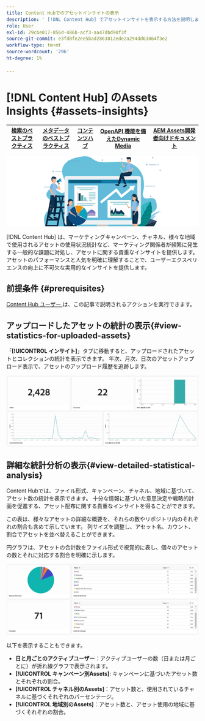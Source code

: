 ```yaml
---
title: Content Hubでのアセットインサイトの表示
description: ' [!DNL Content Hub] でアセットインサイトを表示する方法を説明します。'
role: User
exl-id: 29cbe017-856d-486b-acf3-aa47dbd90f3f
source-git-commit: e3fd0fe2ee5bad2863812ede2a294dd63864f3e2
workflow-type: tm+mt
source-wordcount: '296'
ht-degree: 1%

---
```


# [!DNL Content Hub] のAssets Insights {#assets-insights}

| [ 検索のベストプラクティス ](/help/assets/search-best-practices.md) | [ メタデータのベストプラクティス ](/help/assets/metadata-best-practices.md) | [コンテンツハブ](/help/assets/product-overview.md) | [OpenAPI 機能を備えたDynamic Media](/help/assets/dynamic-media-open-apis-overview.md) | [AEM Assets開発者向けドキュメント ](https://developer.adobe.com/experience-cloud/experience-manager-apis/) |
| ------------- | --------------------------- |---------|----|-----|

![Assets インサイト ](assets/asset-insights-banner.jpg)

[!DNL Content Hub] は、マーケティングキャンペーン、チャネル、様々な地域で使用されるアセットの使用状況統計など、マーケティング関係者が頻繁に発生する一般的な課題に対処し、アセットに関する貴重なインサイトを提供します。 アセットのパフォーマンスと人気を明確に理解することで、ユーザーエクスペリエンスの向上に不可欠な実用的なインサイトを提供します。

## 前提条件 {#prerequisites}

[Content Hub ユーザー ](deploy-content-hub.md#onboard-content-hub-users) は、この記事で説明されるアクションを実行できます。

## アップロードしたアセットの統計の表示{#view-statistics-for-uploaded-assets}

「**[!UICONTROL インサイト]**」タブに移動すると、アップロードされたアセットとコレクションの統計を表示できます。 年次、月次、日次のアセットアップロード表示で、アセットのアップロード履歴を追跡します。

![ アセット統計のアップロード ](assets/assets-insights.jpg)

<!-- You can track the upload history of your assets over the past 30 days or gain a more comprehensive view with data spanning the last 12 months. This feature enables you to evaluate the upload count of assets.  -->

<!-- Go to the **[!UICONTROL [!DNL Insights]]** tab.

2. Select the desired time frame to view the statistics; you can opt for either last 30 days or last 12 months.

Data for the selected time frame is displayed, including the upload count for the specified duration. -->

## 詳細な統計分析の表示{#view-detailed-statistical-analysis}

Content Hubでは、ファイル形式、キャンペーン、チャネル、地域に基づいて、アセット数の統計を表示できます。 十分な情報に基づいた意思決定や戦略的計画を促進する、アセット配布に関する貴重なインサイトを得ることができます。

この表は、様々なアセットの詳細な概要を、それらの数やリポジトリ内のそれぞれの割合も含めて示しています。 列サイズを調整し、アセット名、カウント、割合でアセットを並べ替えることができます。

円グラフは、アセットの合計数をファイル形式で視覚的に表し、個々のアセットの数とそれに対応する割合を明確に示します。

![ アセットタイプ統計別のアセット数 ](assets/insights-categorial-view.jpg)

以下を表示することもできます。

* **日と月ごとのアクティブユーザー**：アクティブユーザーの数（日または月ごとに）が折れ線グラフで表示されます。
* **[!UICONTROL キャンペーン別Assets]**: キャンペーンに基づいたアセット数とそれぞれの割合。
* **[!UICONTROL チャネル別のAssets]**：アセット数と、使用されているチャネルに基づくそれぞれのパーセンテージ。
* **[!UICONTROL 地域別のAssets]**：アセット数と、アセット使用の地域に基づくそれぞれの割合。
